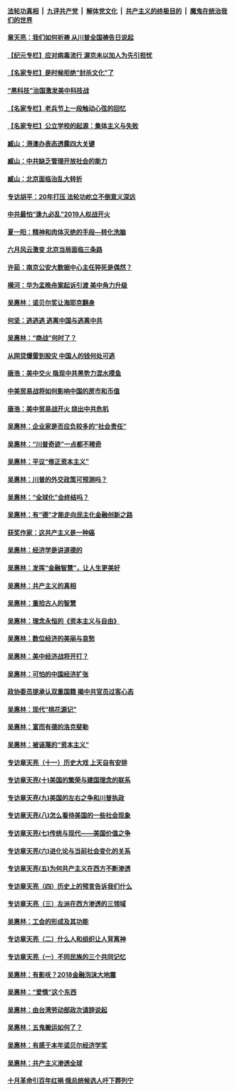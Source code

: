 

####  [法轮功真相](../../../../basic/blob/master/README.md?t=07110502) &nbsp;|&nbsp; [九评共产党](../../../../9ping.md/blob/master/README.md?t=07110502) &nbsp;|&nbsp; [解体党文化](../../../../jtdwh.md/blob/master/README.md?t=07110502)  &nbsp;|&nbsp; [共产主义的终极目的](../../../../gczydzjmd.md/blob/master/README.md?t=07110502) &nbsp;|&nbsp; [魔鬼在统治我们的世界](../../../../mgztzwmdsj.md/blob/master/README.md?t=07110502) 

#### [章天亮：我们如何祈祷 从川普全国祷告日说起](../pages/nsc423/n11944627.md?t=07110502) 

#### [【纪元专栏】应对病毒流行 渥京未以加人为先引担忧](../pages/nsc423/n11875714.md?t=07110502) 

#### [【名家专栏】是时候拒绝“封杀文化”了](../pages/nsc423/n11814093.md?t=07110502) 

#### [“黑科技”治国激发美中科技战](../pages/nsc423/n11638056.md?t=07110502) 

#### [【名家专栏】老兵节上一段触动心弦的回忆](../pages/nsc423/n11646016.md?t=07110502) 

#### [【名家专栏】公立学校的起源：集体主义与失败](../pages/nsc423/n11601833.md?t=07110502) 

#### [臧山：港澳办表态透露四大关键](../pages/nsc423/n11421628.md?t=07110502) 

#### [臧山：中共缺乏管理开放社会的能力](../pages/nsc423/n11407457.md?t=07110502) 

#### [臧山：北京面临治乱大转折](../pages/nsc423/n11406895.md?t=07110502) 

#### [专访胡平：20年打压 法轮功屹立不倒意义深远](../pages/nsc423/n11398800.md?t=07110502) 

#### [中共最怕“逢九必乱”2019人权战开火](../pages/nsc423/n11385248.md?t=07110502) 

#### [夏一阳：精神和肉体灭绝的手段—转化洗脑](../pages/nsc423/n11368250.md?t=07110502) 

#### [六月风云激变 北京当局面临三条路](../pages/nsc423/n11313668.md?t=07110502) 

#### [许茹：南京公安大数据中心主任猝死是偶然？](../pages/nsc423/n11064744.md?t=07110502) 

#### [横河：华为孟晚舟案起诉引渡 美中角力升级](../pages/nsc423/n11027230.md?t=07110502) 

#### [吴惠林：诺贝尔奖让海耶克翻身](../pages/nsc423/n10890049.md?t=07110502) 

#### [何坚：逃逃逃 逃离中国与逃离中共](../pages/nsc423/n10592891.md?t=07110502) 

#### [吴惠林：“商战”何时了？](../pages/nsc423/n10573558.md?t=07110502) 

#### [从网贷爆雷到股灾 中国人的钱何处可逃](../pages/nsc423/n10572800.md?t=07110502) 

#### [唐浩：美中交火 隐现中共黑势力混水摸鱼](../pages/nsc423/n10544040.md?t=07110502) 

#### [中美贸易战将如何影响中国的房市和币值](../pages/nsc423/n10543697.md?t=07110502) 

#### [唐浩：美中贸易战开火 烧出中共危机](../pages/nsc423/n10540126.md?t=07110502) 

#### [吴惠林：企业家是否应负较多的“社会责任”](../pages/nsc423/n10535022.md?t=07110502) 

#### [吴惠林：“川普奇迹”一点都不稀奇](../pages/nsc423/n10512808.md?t=07110502) 

#### [吴惠林：平议“修正资本主义”](../pages/nsc423/n10495724.md?t=07110502) 

#### [吴惠林：川普的外交政策可预测吗？](../pages/nsc423/n10462387.md?t=07110502) 

#### [吴惠林：“全球化”会终结吗？](../pages/nsc423/n10452838.md?t=07110502) 

#### [吴惠林：有“德”才能走向民主化金融创新之路](../pages/nsc423/n10432292.md?t=07110502) 

#### [获奖作家：这共产主义是一种癌](../pages/nsc423/n10431541.md?t=07110502) 

#### [吴惠林：经济学是讲道德的](../pages/nsc423/n10398014.md?t=07110502) 

#### [吴惠林：发挥“金融智慧”，让人生更美好](../pages/nsc423/n10375019.md?t=07110502) 

#### [吴惠林：共产主义的真相](../pages/nsc423/n10351394.md?t=07110502) 

#### [吴惠林：重拾古人的智慧](../pages/nsc423/n10337691.md?t=07110502) 

#### [吴惠林：理念永恒的《资本主义与自由》](../pages/nsc423/n10316274.md?t=07110502) 

#### [吴惠林：数位经济的美丽与哀愁](../pages/nsc423/n10292946.md?t=07110502) 

#### [吴惠林：美中经济战将开打？](../pages/nsc423/n10258825.md?t=07110502) 

#### [吴惠林：可怕的中国经济扩张](../pages/nsc423/n10219147.md?t=07110502) 

#### [政协委员提承认双重国籍 揭中共官员过客心态](../pages/nsc423/n10208809.md?t=07110502) 

#### [吴惠林：现代“桃花源记”](../pages/nsc423/n10185234.md?t=07110502) 

#### [吴惠林：富而有德的洛克斐勒](../pages/nsc423/n10142264.md?t=07110502) 

#### [吴惠林：被诬蔑的“资本主义”](../pages/nsc423/n10124816.md?t=07110502) 

#### [专访章天亮（十一）历史大戏 上天自有安排](../pages/nsc423/n10094905.md?t=07110502) 

#### [专访章天亮(十)美国的繁荣与建国理念的联系](../pages/nsc423/n10094899.md?t=07110502) 

#### [专访章天亮(九)美国的左右之争和川普执政](../pages/nsc423/n10094889.md?t=07110502) 

#### [专访章天亮(八)怎么看待美国的一些社会现象](../pages/nsc423/n10094857.md?t=07110502) 

#### [专访章天亮(七)传统与现代——美国价值之争](../pages/nsc423/n10093140.md?t=07110502) 

#### [专访章天亮(六)进化论与当前社会变化的关系](../pages/nsc423/n10092036.md?t=07110502) 

#### [专访章天亮(五)为何共产主义在西方不断渗透](../pages/nsc423/n10083620.md?t=07110502) 

#### [专访章天亮（四）历史上的预言告诉我们什么](../pages/nsc423/n10083606.md?t=07110502) 

#### [专访章天亮（三）左派在西方渗透的三领域](../pages/nsc423/n10081115.md?t=07110502) 

#### [吴惠林：工会的形成及其功能](../pages/nsc423/n10080633.md?t=07110502) 

#### [专访章天亮（二）什么人和组织让人背离神](../pages/nsc423/n10076637.md?t=07110502) 

#### [专访章天亮（一）不同民族的三个共同记忆](../pages/nsc423/n10074188.md?t=07110502) 

#### [吴惠林：有影呒？2018金融泡沫大地震](../pages/nsc423/n10040534.md?t=07110502) 

#### [吴惠林：“爱情”这个东西](../pages/nsc423/n10019423.md?t=07110502) 

#### [吴惠林：由台湾劳动部政次请辞说起](../pages/nsc423/n9979679.md?t=07110502) 

#### [吴惠林：五鬼搬运如何了？](../pages/nsc423/n9925338.md?t=07110502) 

#### [吴惠林：有感于本年诺贝尔经济学奖](../pages/nsc423/n9871883.md?t=07110502) 

#### [吴惠林：共产主义渗透全球](../pages/nsc423/n9812748.md?t=07110502) 

#### [十月革命引百年红祸 俄总统候选人吁下葬列宁](../pages/nsc423/n9810182.md?t=07110502) 

